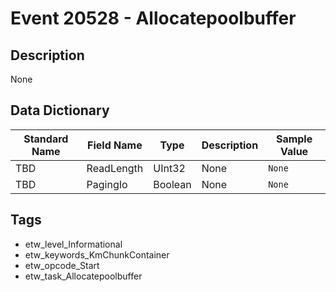 # Event 20528 - Allocatepoolbuffer

## Description
None

## Data Dictionary
|Standard Name|Field Name|Type|Description|Sample Value|
|---|---|---|---|---|
|TBD|ReadLength|UInt32|None|`None`|
|TBD|PagingIo|Boolean|None|`None`|

## Tags
* etw_level_Informational
* etw_keywords_KmChunkContainer
* etw_opcode_Start
* etw_task_Allocatepoolbuffer